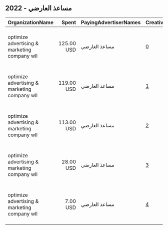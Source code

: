 ## 2022 - مساعذ العارضي 
|OrganizationName|Spent|PayingAdvertiserNames|CreativeUrls|Impressions|Genders|AgeBrackets|CountryCodes|BillingAddresses|CandidateBallotInformation|
|:---|---:|:---|:---|---:|:---|:---|:---|:---|:---|
|optimize advertising & marketing company wll|125.00 USD|مساعذ العارضي|[0](https://www.snap.com/political-ads/asset/c5f6404a910968281dbc65a041e74c9d6ebe5863aec8a291adce8c862cb77c2a?mediaType=mp4)|49,858||18+|kuwait|"jaber almubarak st, behbehani complex, m floor, office 56,KUWAIT CITY,13046,KW"||
|optimize advertising & marketing company wll|119.00 USD|مساعذ العارضي|[1](https://www.snap.com/political-ads/asset/0957c311362ca12a8d779908717e92cb69ad179e2a1c3d05224a354f17f0c2a6?mediaType=mp4)|33,208||22+|kuwait|"jaber almubarak st, behbehani complex, m floor, office 56,KUWAIT CITY,13046,KW"||
|optimize advertising & marketing company wll|113.00 USD|مساعذ العارضي|[2](https://www.snap.com/political-ads/asset/7e8810f826a62ce741d37df9457955961ccd65a2ecfff5beea25940d931425da?mediaType=mp4)|27,532|FEMALE|18+|kuwait|"jaber almubarak st, behbehani complex, m floor, office 56,KUWAIT CITY,13046,KW"||
|optimize advertising & marketing company wll|28.00 USD|مساعذ العارضي|[3](https://www.snap.com/political-ads/asset/44c41ec4739d86b9350e99118ba8ab5728888931a4700573e008f18b94295468?mediaType=mp4)|7,046||18+|kuwait|"jaber almubarak st, behbehani complex, m floor, office 56,KUWAIT CITY,13046,KW"||
|optimize advertising & marketing company wll|7.00 USD|مساعذ العارضي|[4](https://www.snap.com/political-ads/asset/5f4358c0e6bad9c5674c20d7069db6b547338a80d5468729a3c10dbd24df6331?mediaType=mp4)|1,640||18+|kuwait|"jaber almubarak st, behbehani complex, m floor, office 56,KUWAIT CITY,13046,KW"||
